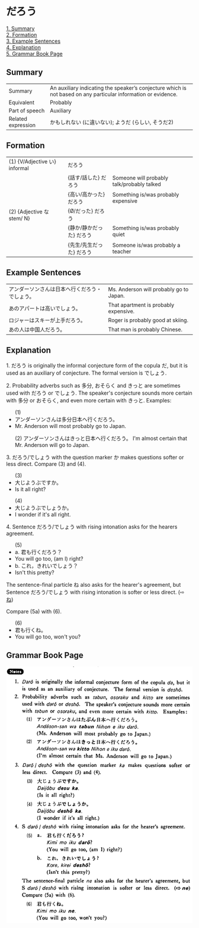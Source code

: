 # だろう

[1. Summary](#summary)<br>
[2. Formation](#formation)<br>
[3. Example Sentences](#example-sentences)<br>
[4. Explanation](#explanation)<br>
[5. Grammar Book Page](#grammar-book-page)<br>


## Summary

<table><tr>   <td>Summary</td>   <td>An auxiliary indicating the speaker’s conjecture which is not based on any particular information or evidence.</td></tr><tr>   <td>Equivalent</td>   <td>Probably</td></tr><tr>   <td>Part of speech</td>   <td>Auxiliary</td></tr><tr>   <td>Related expression</td>   <td>かもしれない (に違いない); ようだ (らしい, そうだ2)</td></tr></table>

## Formation

<table class="table"> <tbody><tr class="tr head"> <td class="td"><span class="numbers">(1)</span> <span> <span class="bold">{V/Adjective い}    informal </span></span></td> <td class="td"><span class="concept">だろう</span> </td> <td class="td"><span>&nbsp;</span></td> </tr> <tr class="tr"> <td class="td"><span>&nbsp;</span></td> <td class="td"><span>{話す/話した} <span class="concept">だろう</span></span> </td> <td class="td"><span>Someone will probably talk/probably    talked</span> </td> </tr> <tr class="tr"> <td class="td"><span>&nbsp;</span></td> <td class="td"><span>{高い/高かった} <span class="concept">だろう</span></span> </td> <td class="td"><span>Something is/was probably expensive</span> </td> </tr> <tr class="tr head"> <td class="td"><span class="numbers">(2)</span> <span> <span class="bold">{Adjective な stem/   N} </span></span></td> <td class="td"><span>{<span class="concept">Ø</span>/<span class="concept">だった</span>} <span class="concept">だろう</span></span></td> <td class="td"><span>&nbsp;</span></td> </tr> <tr class="tr"> <td class="td"><span>&nbsp;</span></td> <td class="td"><span>{静か/静か<span class="concept">だった</span>} <span class="concept">だろう</span></span> </td> <td class="td"><span>Something is/was probably quiet</span> </td> </tr> <tr class="tr"> <td class="td"><span>&nbsp;</span></td> <td class="td"><span>{先生/先生<span class="concept">だった</span>} <span class="concept">だろう</span></span> </td> <td class="td"><span>Someone is/was probably a teacher</span> </td> </tr> </tbody></table>

## Example Sentences

<table><tr>   <td>アンダーソンさんは日本へ行くだろう・でしょう。</td>   <td>Ms. Anderson will probably go to Japan.</td></tr><tr>   <td>あのアパートは高いでしょう。</td>   <td>That apartment is probably expensive.</td></tr><tr>   <td>ロジャーはスキーが上手だろう。</td>   <td>Roger is probably good at skiing.</td></tr><tr>   <td>あの人は中国人だろう。</td>   <td>That man is probably Chinese.</td></tr></table>

## Explanation

<p>1. <span class="cloze">だろう</span> is originally the informal conjecture form of the copula だ, but it is used as an auxiliary of conjecture. The formal version is <span class="cloze">でしょう</span>.</p>  <p>2. Probability adverbs such as 多分, おそらく and きっと are sometimes used with <span class="cloze">だろう</span> or <span class="cloze">でしょう</span>. The speaker's conjecture sounds more certain with 多分 or おそらく, and even more certain with きっと. Examples:</p>  <ul>(1) <li>アンダーソンさんは多分日本へ行く<span class="cloze">だろう</span>。</li> <li>Mr. Anderson will most probably go to Japan.</li> </ul>  <ul>(2) アンダーソンさんはきっと日本へ行く<span class="cloze">だろう</span>。</li> I'm almost certain that Mr. Anderson will go to Japan.</li> </ul>  <p>3. <span class="cloze">だろう</span>/<span class="cloze">でしょう</span> with the question marker か makes questions softer or less direct. Compare (3) and (4).</p>  <ul>(3) <li>大じようぶですか。</li> <li>Is it all right?</li> </ul>  <ul>(4) <li>大じようぶ<span class="cloze">でしょう</span>か。</li> <li>I wonder if it's all right.</li> </ul>  <p>4. Sentence <span class="cloze">だろう</span>/<span class="cloze">でしょう</span> with rising intonation asks for the hearers agreement.</p>  <ul>(5) <li>a. 君も行く<span class="cloze">だろう</span>？</li> <li>You will go too, (am I) right?</li> <div class="divide"></div> <li>b. これ，きれい<span class="cloze">でしょう</span>？</li> <li>Isn't this pretty?</li> </ul>  <p>The sentence-final particle ね also asks for the hearer's agreement, but Sentence <span class="cloze">だろう</span>/<span class="cloze">でしょう</span> with rising intonation is softer or less direct. (⇨ <a href="#㊦ ね">ね</a>)</p>  <p>Compare (5a) with (6).</p>  <ul>(6) <li>君も行くね。</li> <li>You will go too, won't you?</li> </ul>

## Grammar Book Page

![](../img/Basicだろう.png)

